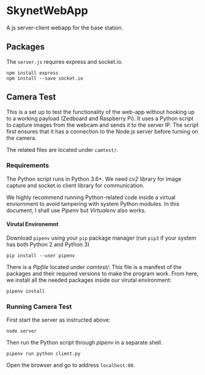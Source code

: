 # SkynetWebApp

A js server-client webapp for the base station.

## Packages

The `server.js` requires express and socket.io.

    npm install express
    npm install --save socket.io

## Camera Test

This is a set up to test the functionality of the web-app without hooking up to a working payload (Zedboard and Raspberry Pi). It uses a Python script to capture images from the webcam and sends it to the server IP. The script first ensures that it has a connection to the Node.js server before turning on the camera.

The related files are located under `camtest/`.


### Requirements

The Python script runs in Python 3.6+. We need *cv2* library for image capture and socket.io client library for communication. 

We highly recommend running Python-related
code inside a virtual enviornment to avoid tampering with system Python modules. In this document, I shall
use *Pipenv* but *Virtualenv* also works.

#### Virutal Environemnt

Download `pipenv` using your `pip` package manager (run `pip3` if your system has both Python 2 and Python 3)

```
pip install --user pipenv
```

There is a *Pipfile* located under *camtest/*. This file is a manifest of the packages and their required versions to make the program work. From here, we install all the needed packages inside our virutal environment:

```
pipenv install
```

### Running Camera Test

First start the server as instructed above:

```
node server
```

Then run the Python script through *pipenv* in a separate shell.

```
pipenv run python client.py
```

Open the browser and go to address `localhost:80`.
